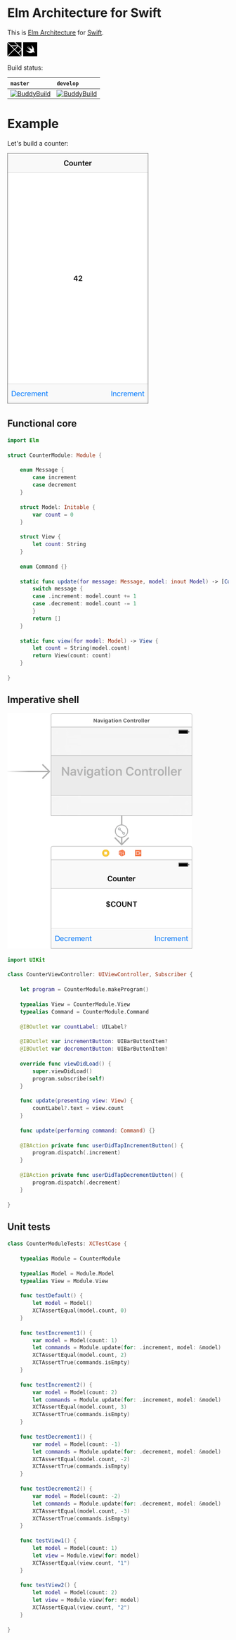 # Elm Architecture for Swift

This is [Elm Architecture](https://guide.elm-lang.org/architecture/) for [Swift](https://swift.org).

<a href="http://elm-lang.org"><img src="Images/Logo-Elm.png" width="32" height="32" alt="Swift Logo"/></a>
<a href="https://swift.org"><img src="Images/Logo-Swift.png" width="32" height="32" alt="Swift Logo"/></a>

Build status:

| `master` | `develop` |
| :------- | :-------- |
| [![BuddyBuild](https://dashboard.buddybuild.com/api/statusImage?appID=583f5837a72f6501008044ab&branch=master&build=latest)](https://dashboard.buddybuild.com/apps/583f5837a72f6501008044ab/build/latest) | [![BuddyBuild](https://dashboard.buddybuild.com/api/statusImage?appID=583f5837a72f6501008044ab&branch=develop&build=latest)](https://dashboard.buddybuild.com/apps/583f5837a72f6501008044ab/build/latest) |

# Example

Let's build a counter:

<img src="Images/Screenshot.png" width="321" height="569" alt="Screenshot"/>

## Functional core

```swift
import Elm

struct CounterModule: Module {

    enum Message {
        case increment
        case decrement
    }

    struct Model: Initable {
        var count = 0
    }

    struct View {
        let count: String
    }

    enum Command {}

    static func update(for message: Message, model: inout Model) -> [Command] {
        switch message {
        case .increment: model.count += 1
        case .decrement: model.count -= 1
        }
        return []
    }

    static func view(for model: Model) -> View {
        let count = String(model.count)
        return View(count: count)
    }
    
}
```

## Imperative shell

<img src="Images/Storyboard.png" width="421" height="535" alt="Storyboard"/>

```swift
import UIKit

class CounterViewController: UIViewController, Subscriber {

    let program = CounterModule.makeProgram()

    typealias View = CounterModule.View
    typealias Command = CounterModule.Command

    @IBOutlet var countLabel: UILabel?

    @IBOutlet var incrementButton: UIBarButtonItem?
    @IBOutlet var decrementButton: UIBarButtonItem?

    override func viewDidLoad() {
        super.viewDidLoad()
        program.subscribe(self)
    }

    func update(presenting view: View) {
        countLabel?.text = view.count
    }

    func update(performing command: Command) {}

    @IBAction private func userDidTapIncrementButton() {
        program.dispatch(.increment)
    }

    @IBAction private func userDidTapDecrementButton() {
        program.dispatch(.decrement)
    }

}
```

## Unit tests

```swift
class CounterModuleTests: XCTestCase {

    typealias Module = CounterModule

    typealias Model = Module.Model
    typealias View = Module.View

    func testDefault() {
        let model = Model()
        XCTAssertEqual(model.count, 0)
    }

    func testIncrement1() {
        var model = Model(count: 1)
        let commands = Module.update(for: .increment, model: &model)
        XCTAssertEqual(model.count, 2)
        XCTAssertTrue(commands.isEmpty)
    }

    func testIncrement2() {
        var model = Model(count: 2)
        let commands = Module.update(for: .increment, model: &model)
        XCTAssertEqual(model.count, 3)
        XCTAssertTrue(commands.isEmpty)
    }

    func testDecrement1() {
        var model = Model(count: -1)
        let commands = Module.update(for: .decrement, model: &model)
        XCTAssertEqual(model.count, -2)
        XCTAssertTrue(commands.isEmpty)
    }

    func testDecrement2() {
        var model = Model(count: -2)
        let commands = Module.update(for: .decrement, model: &model)
        XCTAssertEqual(model.count, -3)
        XCTAssertTrue(commands.isEmpty)
    }

    func testView1() {
        let model = Model(count: 1)
        let view = Module.view(for: model)
        XCTAssertEqual(view.count, "1")
    }

    func testView2() {
        let model = Model(count: 2)
        let view = Module.view(for: model)
        XCTAssertEqual(view.count, "2")
    }

}
```
